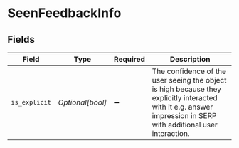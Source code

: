 # SeenFeedbackInfo


## Fields

| Field                                                                                                                                                            | Type                                                                                                                                                             | Required                                                                                                                                                         | Description                                                                                                                                                      |
| ---------------------------------------------------------------------------------------------------------------------------------------------------------------- | ---------------------------------------------------------------------------------------------------------------------------------------------------------------- | ---------------------------------------------------------------------------------------------------------------------------------------------------------------- | ---------------------------------------------------------------------------------------------------------------------------------------------------------------- |
| `is_explicit`                                                                                                                                                    | *Optional[bool]*                                                                                                                                                 | :heavy_minus_sign:                                                                                                                                               | The confidence of the user seeing the object is high because they explicitly interacted with it e.g. answer impression in SERP with additional user interaction. |